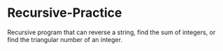 # Recursive-Practice
Recursive program that can reverse a string, find the sum of integers, or find the triangular number of an integer.
